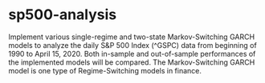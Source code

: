 # sp500-analysis
Implement various single-regime and two-state Markov-Switching GARCH models to analyze the daily S&amp;P 500 Index (^GSPC) data from beginning of 1990 to April 15, 2020. Both in-sample and out-of-sample performances of the implemented models will be compared. The Markov-Switching GARCH model is one type of Regime-Switching models in finance. 
